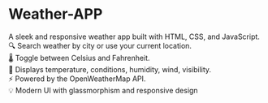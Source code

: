 # Weather-APP
A sleek and responsive weather app built with HTML, CSS, and JavaScript. <br>
🔍 Search weather by city or use your current location.  <br>
🌡️ Toggle between Celsius and Fahrenheit.  <br>
📍 Displays temperature, conditions, humidity, wind, visibility.  <br>
⚡ Powered by the OpenWeatherMap API.  <br>
💡 Modern UI with glassmorphism and responsive design


